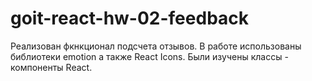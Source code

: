 # goit-react-hw-02-feedback 
Реализован фкнкционал подсчета отзывов. В работе использованы библиотеки emotion а также React Icons. Были изучены классы - компоненты React. 
